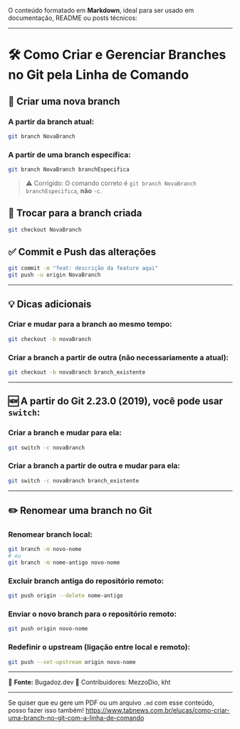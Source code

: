 O conteúdo formatado em **Markdown**, ideal para ser usado em documentação, README ou posts técnicos:

---

# 🛠️ Como Criar e Gerenciar Branches no Git pela Linha de Comando

## 📌 Criar uma nova branch

### A partir da branch atual:

```bash
git branch NovaBranch
```

### A partir de uma branch específica:

```bash
git branch NovaBranch branchEspecifica
```

> ⚠️ Corrigido: O comando correto é `git branch NovaBranch branchEspecifica`, **não** `-c`.

## 🔁 Trocar para a branch criada

```bash
git checkout NovaBranch
```

## ✅ Commit e Push das alterações

```bash
git commit -m "feat: descrição da feature aqui"
git push -u origin NovaBranch
```

---

## 💡 Dicas adicionais

### Criar e mudar para a branch ao mesmo tempo:

```bash
git checkout -b novaBranch
```

### Criar a branch a partir de outra (não necessariamente a atual):

```bash
git checkout -b novaBranch branch_existente
```

---

## 🆕 A partir do Git 2.23.0 (2019), você pode usar `switch`:

### Criar a branch e mudar para ela:

```bash
git switch -c novaBranch
```

### Criar a branch a partir de outra e mudar para ela:

```bash
git switch -c novaBranch branch_existente
```

---

## ✏️ Renomear uma branch no Git

### Renomear branch local:

```bash
git branch -m novo-nome
# ou
git branch -m nome-antigo novo-nome
```

### Excluir branch antiga do repositório remoto:

```bash
git push origin --delete nome-antigo
```

### Enviar o novo branch para o repositório remoto:

```bash
git push origin novo-nome
```

### Redefinir o upstream (ligação entre local e remoto):

```bash
git push --set-upstream origin novo-nome
```

---

📢 **Fonte:** Bugadoz.dev
🔧 Contribuidores: MezzoDio, kht

---

Se quiser que eu gere um PDF ou um arquivo `.md` com esse conteúdo, posso fazer isso também!
https://www.tabnews.com.br/elucas/como-criar-uma-branch-no-git-com-a-linha-de-comando
